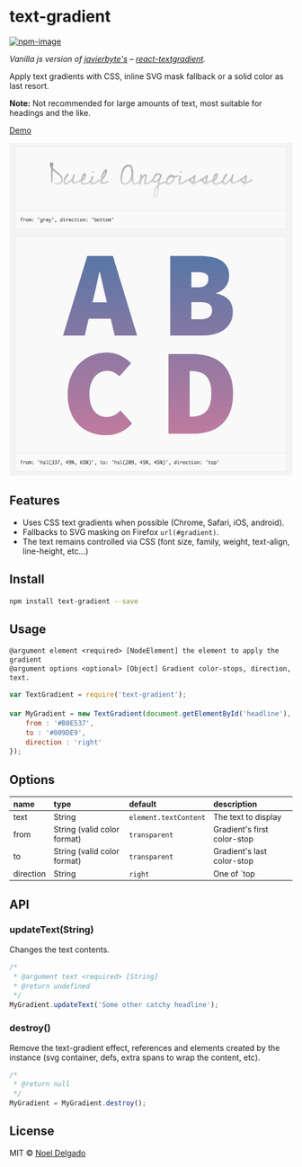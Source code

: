 # text-gradient
[![npm-image](https://img.shields.io/npm/v/text-gradient.svg?style=flat-square)](https://www.npmjs.com/package/text-gradient)

*Vanilla js version of [javierbyte's][0] – [react-textgradient][1].*

Apply text gradients with CSS, inline SVG mask fallback or a solid color as last resort.

**Note:** Not recommended for large amounts of text, most suitable for headings and the like.

[Demo](http://noeldelgado.github.io/text-gradient/)

[![text-gradient](screenshot.png)](http://noeldelgado.github.io/text-gradient/)

## Features
- Uses CSS text gradients when possible (Chrome, Safari, iOS, android).
- Fallbacks to SVG masking on Firefox `url(#gradient)`.
- The text remains controlled via CSS (font size, family, weight, text-align, line-height, etc...)

## Install
```sh
npm install text-gradient --save
```

## Usage

```
@argument element <required> [NodeElement] the element to apply the gradient
@argument options <optional> [Object] Gradient color-stops, direction, text.
```

```js
var TextGradient = require('text-gradient');

var MyGradient = new TextGradient(document.getElementById('headline'), {
	from : '#B0E537',
	to : '#009DE9',
	direction : 'right'
});
```

## Options

| name | type | default | description |
|:--- |:--- |:---|:---|
text | String | `element.textContent` | The text to display |
from | String (valid color format) | `transparent` | Gradient's first color-stop |
to | String (valid color format) | `transparent` | Gradient's last color-stop |
direction | String | `right` | One of `top|right|bottom|left` |


## API
### updateText(String)

Changes the text contents.

```js
/*
 * @argument text <required> [String]
 * @return undefined
 */
MyGradient.updateText('Some other catchy headline');
```

### destroy()

Remove the text-gradient effect, references and elements created by the instance (svg container, defs, extra spans to wrap the content, etc).

```js
/*
 * @return null
 */
MyGradient = MyGradient.destroy();
```

## License
MIT © [Noel Delgado](http://pixelia.me/)

[0]: https://github.com/javierbyte
[1]: https://github.com/javierbyte/react-textgradient
